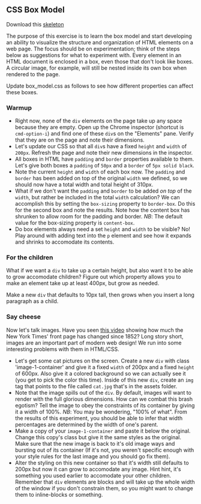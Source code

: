 ## CSS Box Model

Download this [skeleton][skeleton]

[skeleton]: http://assets.aaonline.io/fullstack/html-css/micro-projects/box_model/skeleton.zip

The purpose of this exercise is to learn the box model and start developing an
ability to visualize the structure and organization of HTML elements on a web
page. The focus should be on experimentation; think of the steps below as 
suggestions for what to experiment with. Every element in an HTML document 
is enclosed in a box, even those that don't look like boxes. A circular image, 
for example, will still be nested inside its own box when rendered to the page.

Update box_model.css as follows to see how different properties can affect these
boxes. 

### Warmup

* Right now, none of the `div` elements on the page take up any space because
   they are empty. Open up the Chrome inspector (shortcut is `cmd-option-i`) and
   find one of these `div`s on the "Elements" pane. Verify that they are on the
   page and note their dimensions.
* Let's update our CSS so that all `div`s have a fixed `height` and
   `width` of `200px`. Refresh the page and note their new dimensions in the
   inspector.
* All boxes in HTML have `padding` and `border` properties available to them.
   Let's give both boxes a `padding` of `50px` and a `border` of `5px solid black`.
* Note the current `height` and `width` of each box now. The `padding` and `border`
   has been added on top of the original `width` we defined, so we should now have
   a total width and total height of 310px.
* What if we don't want the `padding` and `border` to be added _on top_ of the
   `width`, but rather be included in the total `width` calculation? We can
   accomplish this by setting the `box-sizing` property to `border-box`. Do this
   for the second box and note the results. Note how the content box has
   shrunken to allow room for the padding and border. *NB*: The default value for
   the box-sizing property is `content-box`.
* Do box elements always need a set `height` and `width` to be visible? No! Play
   around with adding text into the `p` element and see how it expands and
   shrinks to accomodate its contents.

### For the children

What if we want a `div` to take up a certain height, but also want it to be able
to grow accomodate children? Figure out which property allows you to make an
element take up at least 400px, but grow as needed.

Make a new `div` that defaults to 10px tall, then grows when you insert a long
paragraph as a child.

### Say cheese

Now let's talk images. Have you seen [this video][nyt-front-page-video]
showing how much the New York Times' front page has changed since 1852? Long
story short, images are an important part of modern web design! We run into some
interesting problems with them in HTML/CSS.

* Let's get some cat pictures on the screen. Create a new `div` with class
   'image-1-container' and give it a fixed `width` of 200px and a fixed `height`
   of 600px. Also give it a colored background so we can actually see it (you
   get to pick the color this time). Inside of this new `div`, create an `img`
   tag that points to the file called `cat.jpg` that's in the assets folder.
* Note that the image spills out of the `div`. By default, images will want to
   render with the full glorious dimensions. How can we combat this brash
   egotism? Tell the image to obey the constraints of its container by giving it
   a width of 100%. *NB*: You may be wondering, "100% of what". From the results
   of this experiment, you should be able to infer that width percentages are
   determined by the width of one's parent.
* Make a copy of your `image-1-container` and paste it below the original.
   Change this copy's class but give it the same styles as the original. Make
   sure that the new image is back to it's old image ways and bursting out of its
   container (If it's not, you weren't specific enough with your style rules for
   the last image and you should go fix them).
* Alter the styling on this new container so that it's width still defaults to
   200px but now it can grow to accomodate any image. Hint hint, it's something
   you used earlier to accomodate your other children. Remember that `div`
   elements are blocks and will take up the whole width of the window if you
   don't constrain them, so you might want to change them to inline-blocks or
   something.

[nyt-front-page-video]: https://flowingdata.com/2017/02/21/evolution-of-the-new-york-times-front-page/
